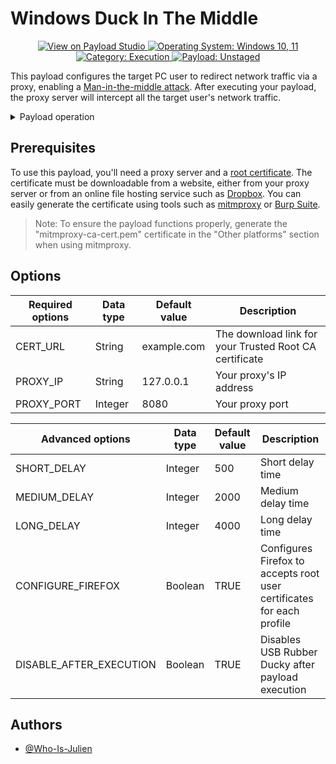 # Windows Duck In The Middle

<p align="center">
  <a href="https://payloadstudio.hak5.org/community/?device=usb-rubber-ducky&viewurl=https://raw.githubusercontent.com/hak5/usbrubberducky-payloads/master/payloads/library/execution/Windows-Duck-In-The-Middle/payload.txt">
    <img alt="View on Payload Studio" src="https://img.shields.io/badge/View_on-Payload_Studio-red?style=flat-square">
  </a>
  <a href="#">
    <img alt="Operating System: Windows 10, 11" src="https://img.shields.io/badge/Operating_System-Windows_10,_11-blue?style=flat-square">
  </a>
  <a href="#">
    <img alt="Category: Execution" src="https://img.shields.io/badge/Category-Execution-purple?style=flat-square">
  </a>
  <a href="#">
    <img alt="Payload: Unstaged" src="https://img.shields.io/badge/Payload-Unstaged-yellow?style=flat-square">
  </a>
</p>

This payload configures the target PC user to redirect network traffic via a proxy, enabling a [Man-in-the-middle attack](https://en.wikipedia.org/wiki/Man-in-the-middle_attack). After executing your payload, the proxy server will intercept all the target user's network traffic.

<details>
<summary>Payload operation</summary>

1. Detects when the USB Rubber Ducky is ready and whether the target operating system is Windows.
2. Creates a new virtual desktop.
3. Opens a PowerShell window using the Windows+X menu.
4. Runs PowerShell code that performs the following actions:
- Downloads your certificate to a temporary file.
- *Configures Firefox to accepts root user certificates for each profile.*
- Configures and activates the proxy for the current user.
- Deletes the temporary certificate file and PowerShell history, then closes the window.
5. Confirms the addition of a trusted certificate in the confirmation dialog box.
6. Closes the virtual desktop.
7. *Disables USB Rubber Ducky*

> Note: No configuration is required for Edge and Chrome browsers, as they accept user root certificates by default.

</details>


## Prerequisites

To use this payload, you'll need a proxy server and a [root certificate](https://en.wikipedia.org/wiki/Root_certificate).
The certificate must be downloadable from a website, either from your proxy server or from an online file hosting service such as [Dropbox](https://www.dropbox.com). You can easily generate the certificate using tools such as [mitmproxy](https://mitmproxy.org) or [Burp Suite](https://portswigger.net/burp).

> Note: To ensure the payload functions properly, generate the "mitmproxy-ca-cert.pem" certificate in the "Other platforms" section when using mitmproxy.


## Options

|Required options|Data type|Default value|Description|
|-|-|-|-|
|CERT_URL|String|example.com|The download link for your Trusted Root CA certificate|
|PROXY_IP|String|127.0.0.1|Your proxy's IP address|
|PROXY_PORT|Integer|8080|Your proxy port|

|Advanced options|Data type|Default value|Description|
|-|-|-|-|
|SHORT_DELAY|Integer|500|Short delay time|
|MEDIUM_DELAY|Integer|2000|Medium delay time|
|LONG_DELAY|Integer|4000|Long delay time|
|CONFIGURE_FIREFOX|Boolean|TRUE|Configures Firefox to accepts root user certificates for each profile|
|DISABLE_AFTER_EXECUTION|Boolean|TRUE|Disables USB Rubber Ducky after payload execution|


## Authors

- [@Who-Is-Julien](https://github.com/Who-Is-Julien)
